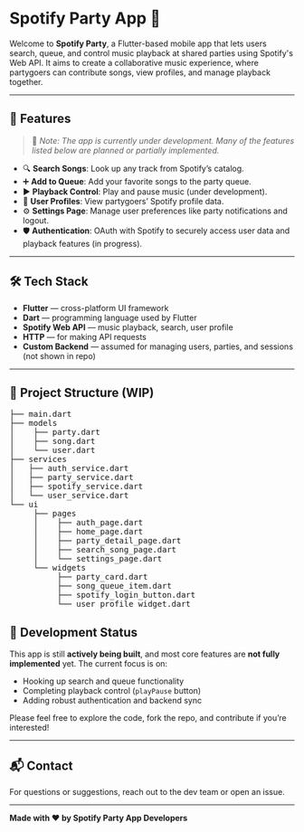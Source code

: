 # Spotify Party App 🎉

Welcome to **Spotify Party**, a Flutter-based mobile app that lets users search, queue, and control music playback at shared parties using Spotify's Web API. It aims to create a collaborative music experience, where partygoers can contribute songs, view profiles, and manage playback together.

---

## 📱 Features

> 🔧 _Note: The app is currently under development. Many of the features listed below are planned or partially implemented._

- 🔍 **Search Songs**: Look up any track from Spotify’s catalog.
- ➕ **Add to Queue**: Add your favorite songs to the party queue.
- ▶️ **Playback Control**: Play and pause music (under development).
- 👤 **User Profiles**: View partygoers’ Spotify profile data.
- ⚙️ **Settings Page**: Manage user preferences like party notifications and logout.
- 🛡️ **Authentication**: OAuth with Spotify to securely access user data and playback features (in progress).

---

## 🛠️ Tech Stack

- **Flutter** — cross-platform UI framework
- **Dart** — programming language used by Flutter
- **Spotify Web API** — music playback, search, user profile
- **HTTP** — for making API requests
- **Custom Backend** — assumed for managing users, parties, and sessions (not shown in repo)

---

## 🔧 Project Structure (WIP)
<pre>├── main.dart
├── models
│    ├── party.dart
│    ├── song.dart
│    └── user.dart
├── services
│   ├── auth_service.dart
│   ├── party_service.dart
│   ├── spotify_service.dart
│   └── user_service.dart
└── ui
     ├── pages
     │    ├── auth_page.dart
     │    ├── home_page.dart
     │    ├── party_detail_page.dart
     │    ├── search_song_page.dart
     │    └── settings_page.dart
     └── widgets
          ├── party_card.dart
          ├── song_queue_item.dart
          ├── spotify_login_button.dart
          └── user_profile_widget.dart</pre>



## 🚧 Development Status

This app is still **actively being built**, and most core features are **not fully implemented** yet. The current focus is on:

- Hooking up search and queue functionality
- Completing playback control (`playPause` button)
- Adding robust authentication and backend sync

Please feel free to explore the code, fork the repo, and contribute if you’re interested!

---

## 📬 Contact

For questions or suggestions, reach out to the dev team or open an issue.

---

**Made with ❤️ by Spotify Party App Developers**